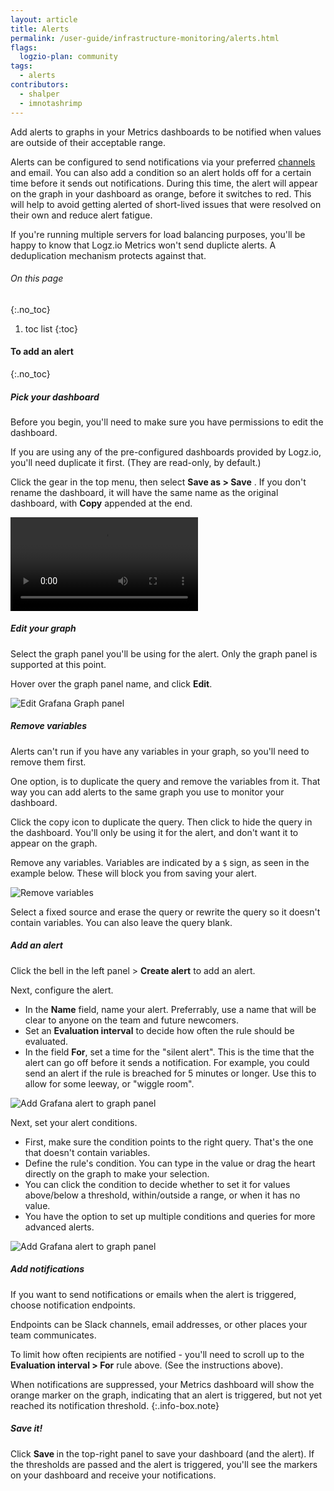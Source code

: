 ```yaml
---
layout: article
title: Alerts
permalink: /user-guide/infrastructure-monitoring/alerts.html
flags:
  logzio-plan: community
tags:
  - alerts
contributors:
  - shalper
  - imnotashrimp
---
```


Add alerts to graphs in your Metrics dashboards to be notified when values are outside of their acceptable range. 

Alerts can be configured to send notifications via your preferred [channels]({{site.baseurl}}/user-guide/integrations/endpoints.html) and email.
You can also add a condition so an alert holds off for a certain time before it sends out notifications. During this time, the alert will appear on the graph in your dashboard as orange, before it switches to red. This will help to avoid getting alerted of short-lived issues that were resolved on their own and reduce alert fatigue.

If you're running multiple servers for load balancing purposes, you'll be happy to know that Logz.io Metrics won't send duplicte alerts. A deduplication mechanism protects against that.

###### On this page
{:.no_toc}

1. toc list
{:toc}

#### To add an alert
{:.no_toc}


<div class="tasklist">

##### Pick your dashboard

Before you begin, you'll need to make sure you have permissions to edit the dashboard.

If you are using any of the pre-configured dashboards provided by Logz.io, you'll need duplicate it first.
(They are read-only, by default.)

Click the gear **<i class="li li-gear"></i>** in the top menu, then select **Save as > Save** .
If you don't rename the dashboard, it will have the same name as the original dashboard, with **Copy** appended at the end.

  <video autoplay loop>
    <source src="https://dytvr9ot2sszz.cloudfront.net/logz-docs/grafana-videos/copy-dashboard2.mp4" type="video/mp4" />
  </video>

##### Edit your graph

Select the graph panel you'll be using for the alert. Only the graph panel is supported at this point.

Hover over the graph panel name, and click **Edit**.

![Edit Grafana Graph panel](https://dytvr9ot2sszz.cloudfront.net/logz-docs/grafana/edit-graph.png)


##### Remove variables

Alerts can't run if you have any variables in your graph, so you'll need to remove them first.

One option, is to duplicate the query and remove the variables from it. That way you can add alerts to the same graph you use to monitor your dashboard.

Click the copy icon **<i class="far fa-copy"></i>** to duplicate the query.
Then click **<i class="far fa-eye-slash"></i>** to hide the query in the dashboard. You'll only be using it for the alert, and don't want it to appear on the graph.

Remove any variables. Variables are indicated by a `$` sign, as seen in the example below. These will block you from saving your alert.

![Remove variables](https://dytvr9ot2sszz.cloudfront.net/logz-docs/grafana/grafana-variables.png)

Select a fixed source and erase the query or rewrite the query so it doesn't contain variables. You can also leave the query blank.


##### Add an alert

Click the bell **<i class="fas fa-bell"></i>** in the left panel > **Create alert** to add an alert.

Next, configure the alert.

* In the **Name** field, name your alert. Preferrably, use a name that will be clear to anyone on the team and future newcomers.
* Set an **Evaluation interval** to decide how often the rule should be evaluated.
* In the field **For**, set a time for the "silent alert". This is the time that the alert can go off before it sends a notification. For example, you could send an alert if the rule is breached for 5 minutes or longer. Use this to allow for some leeway, or "wiggle room".

![Add Grafana alert to graph panel](https://dytvr9ot2sszz.cloudfront.net/logz-docs/grafana/grafana-alert.png)

Next, set your alert conditions.

* First, make sure the condition points to the right query. That's the one that doesn't contain variables.
* Define the rule's condition. You can type in the value or drag the heart **<i class="fas fa-heart"></i>** directly on the graph to make your selection.
* You can click the condition to decide whether to set it for values above/below a threshold, within/outside a range, or when it has no value.
* You have the option to set up multiple conditions and queries for more advanced alerts.

![Add Grafana alert to graph panel](https://dytvr9ot2sszz.cloudfront.net/logz-docs/grafana/alert-condition.png)

##### Add notifications

If you want to send notifications or emails when the alert is triggered,
choose notification endpoints.

Endpoints can be Slack channels, email addresses, or other places your team communicates.

To limit how often recipients are notified - you'll need to scroll up to the **Evaluation interval > For** rule above. (See the instructions above).

When notifications are suppressed,
your Metrics dashboard will show the orange marker on the graph, indicating that an alert is triggered, but not yet reached its notification threshold.
{:.info-box.note}

##### Save it!

Click **Save <i class="far fa-save"></i>** in the top-right panel to save your dashboard (and the alert).
If the thresholds are passed and the alert is triggered, you'll see the markers on your dashboard and receive your notifications.
